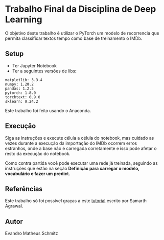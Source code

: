 # Trabalho Final da Disciplina de Deep Learning
O objetivo deste trabalho é utilizar o PyTorch um modelo de recorrencia que permita classificar textos tempo como base de treinamento o IMDb.  

## Setup
- Ter Jupyter Notebook
- Ter a seguintes versões de libs:
```
matplotlib: 3.3.4
numpy: 1.20.2
pandas: 1.2.5
pytorch: 1.8.0
torchtext: 0.9.0
sklearn: 0.24.2
```
Este trabalho foi feito usando o Anaconda.

## Execução

Siga as instruções e execute célula a célula do notebook, mas cuidado as vezes durante a execução da importação do IMDb ocorrem erros estranhos, onde a base não é carregada corretamente e isso pode afetar o resto da execução do notebook.

Como contra partida você pode executar uma rede já treinada, seguindo as instruções que estão na seção **Definição para carregar o modelo, vocabulário e fazer um predict**.

## Referências

Este trabalho só foi possível graças a este [tutorial](https://towardsdatascience.com/sentiment-analysis-using-lstm-step-by-step-50d074f09948) escrito por Samarth Agrawal.

## Autor
Evandro Matheus Schmitz
